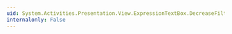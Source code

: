 ```yaml
---
uid: System.Activities.Presentation.View.ExpressionTextBox.DecreaseFilterLevelCommand
internalonly: False
---
```

